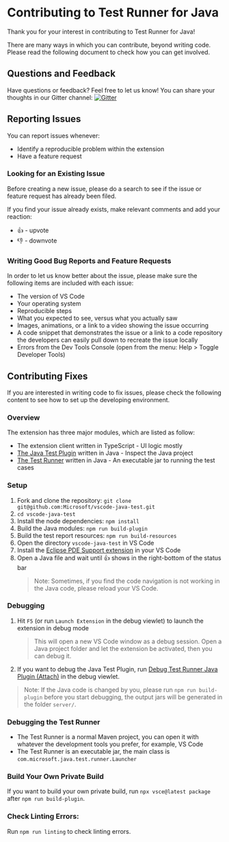 # Contributing to Test Runner for Java

Thank you for your interest in contributing to Test Runner for Java!

There are many ways in which you can contribute, beyond writing code. Please read the following document to check how you can get involved.

## Questions and Feedback
Have questions or feedback? Feel free to let us know! You can share your thoughts in our Gitter channel: [![Gitter](https://badges.gitter.im/Microsoft/vscode-java-test.svg)](https://gitter.im/Microsoft/vscode-java-test)

## Reporting Issues
You can report issues whenever:
- Identify a reproducible problem within the extension
- Have a feature request

### Looking for an Existing Issue
Before creating a new issue, please do a search to see if the issue or feature request has already been filed.

If you find your issue already exists, make relevant comments and add your reaction:
- 👍 - upvote
- 👎 - downvote
 
### Writing Good Bug Reports and Feature Requests
In order to let us know better about the issue, please make sure the following items are included with each issue:
- The version of VS Code
- Your operating system
- Reproducible steps
- What you expected to see, versus what you actually saw
- Images, animations, or a link to a video showing the issue occurring
- A code snippet that demonstrates the issue or a link to a code repository the developers can easily pull down to recreate the issue locally
- Errors from the Dev Tools Console (open from the menu: Help > Toggle Developer Tools)
 
## Contributing Fixes
If you are interested in writing code to fix issues, please check the following content to see how to set up the developing environment.

### Overview
The extension has three major modules, which are listed as follow:
- The extension client written in TypeScript - UI logic mostly
- [The Java Test Plugin](https://github.com/Microsoft/vscode-java-test/tree/main/java-extension/com.microsoft.java.test.plugin) written in Java - Inspect the Java project 
- [The Test Runner](https://github.com/Microsoft/vscode-java-test/tree/main/java-extension/com.microsoft.java.test.runner) written in Java - An executable jar to running the test cases

### Setup
1. Fork and clone the repository: `git clone git@github.com:Microsoft/vscode-java-test.git`
2. `cd vscode-java-test`
3. Install the node dependencies: `npm install`
4. Build the Java modules: `npm run build-plugin`
5. Build the test report resources: `npm run build-resources`
6. Open the directory `vscode-java-test` in VS Code
7. Install the [Eclipse PDE Support extension](https://marketplace.visualstudio.com/items?itemName=yaozheng.vscode-pde) in your VS Code
8. Open a Java file and wait until 👍 shows in the right-bottom of the status bar
    > Note: Sometimes, if you find the code navigation is not working in the Java code, please reload your VS Code.

### Debugging
1. Hit `F5` (or run `Launch Extension` in the debug viewlet) to launch the extension in debug mode
    > This will open a new VS Code window as a debug session. Open a Java project folder and let the extension be activated, then you can debug it.
2. If you want to debug the Java Test Plugin, run [Debug Test Runner Java Plugin (Attach)](https://github.com/microsoft/vscode-java-test/blob/main/.vscode/launch.json) in the debug viewlet.

> Note: If the Java code is changed by you, please run `npm run build-plugin` before you start debugging, the output jars will be generated in the folder `server/`.

### Debugging the Test Runner
- The Test Runner is a normal Maven project, you can open it with whatever the development tools you prefer, for example, VS Code
- The Test Runner is an executable jar, the main class is `com.microsoft.java.test.runner.Launcher`

### Build Your Own Private Build
If you want to build your own private build, run `npx vsce@latest package` after `npm run build-plugin`.

### Check Linting Errors:
Run `npm run linting` to check linting errors.